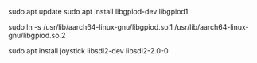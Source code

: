 sudo apt update
sudo apt install libgpiod-dev libgpiod1

sudo ln -s /usr/lib/aarch64-linux-gnu/libgpiod.so.1 /usr/lib/aarch64-linux-gnu/libgpiod.so.2

sudo apt install joystick libsdl2-dev libsdl2-2.0-0
